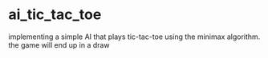 # ai_tic_tac_toe

implementing a simple AI that plays tic-tac-toe using the minimax algorithm.
the game will end up in a draw
